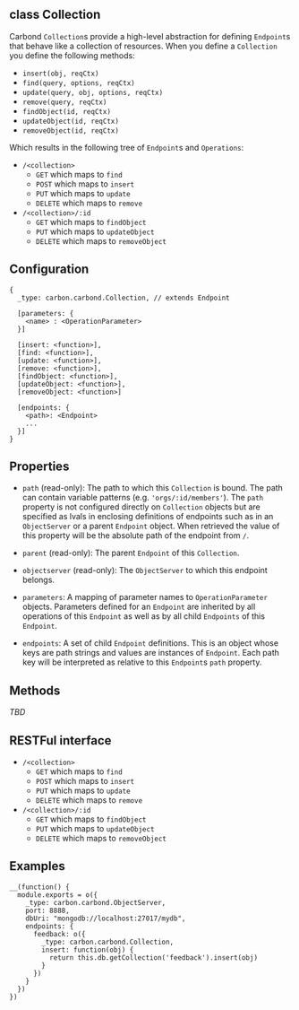 class Collection
----------

Carbond ```Collection```s provide a high-level abstraction for defining ```Endpoint```s that behave like a collection of 
resources. When you define a ```Collection``` you define the following methods:
* ```insert(obj, reqCtx)```
* ```find(query, options, reqCtx)```
* ```update(query, obj, options, reqCtx)```
* ```remove(query, reqCtx)```
* ```findObject(id, reqCtx)```
* ```updateObject(id, reqCtx)```
* ```removeObject(id, reqCtx)```

Which results in the following tree of ```Endpoint```s and ```Operations```:
* ```/<collection>```
  * ```GET``` which maps to ```find```
  * ```POST``` which maps to ```insert```
  * ```PUT``` which maps to ```update```
  * ```DELETE``` which maps to ```remove```
* ```/<collection>/:id```
  *  ```GET``` which maps to ```findObject```
  *  ```PUT``` which maps to ```updateObject```
  *  ```DELETE``` which maps to ```removeObject```

Configuration
----------

```
{
  _type: carbon.carbond.Collection, // extends Endpoint
  
  [parameters: {
    <name> : <OperationParameter>
  }]  
  
  [insert: <function>],
  [find: <function>],
  [update: <function>],
  [remove: <function>],
  [findObject: <function>],
  [updateObject: <function>],
  [removeObject: <function>]
  
  [endpoints: { 
    <path>: <Endpoint>
    ...
  }]
}
```

Properties
----------

* ```path``` (read-only): The path to which this ```Collection``` is bound. The path can contain variable patterns (e.g. ```'orgs/:id/members'```). The ```path``` property is not configured directly on ```Collection``` objects but are specified as lvals in enclosing definitions of endpoints such as in an ```ObjectServer``` or a parent ```Endpoint``` object. When retrieved the value of this property will be the absolute path of the endpoint from ```/```. 

* ```parent``` (read-only): The parent ```Endpoint``` of this ```Collection```.

* ```objectserver``` (read-only): The ```ObjectServer``` to which this endpoint belongs.

* ```parameters```: A mapping of parameter names to ```OperationParameter``` objects. Parameters defined for an ```Endpoint``` are inherited by all operations of this ```Endpoint``` as well as by all child ```Endpoints``` of this ```Endpoint```.

* ```endpoints```: A set of child ```Endpoint``` definitions. This is an object whose keys are path strings and values are instances of ```Endpoint```. Each path key will be interpreted as relative to this ```Endpoint```s ```path``` property. 

Methods
----------
_TBD_

RESTFul interface
----------

* ```/<collection>```
  * ```GET``` which maps to ```find```
  * ```POST``` which maps to ```insert```
  * ```PUT``` which maps to ```update```
  * ```DELETE``` which maps to ```remove```
* ```/<collection>/:id```
  *  ```GET``` which maps to ```findObject```
  *  ```PUT``` which maps to ```updateObject```
  *  ```DELETE``` which maps to ```removeObject```


Examples
----------

```node
__(function() {
  module.exports = o({
    _type: carbon.carbond.ObjectServer,
    port: 8888,
    dbUri: "mongodb://localhost:27017/mydb",
    endpoints: {
      feedback: o({
        _type: carbon.carbond.Collection,
        insert: function(obj) {
          return this.db.getCollection('feedback').insert(obj)
        }
      })
    }
  })
})
```


